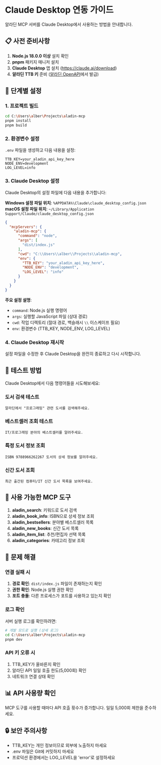 # Claude Desktop 연동 가이드

알라딘 MCP 서버를 Claude Desktop에서 사용하는 방법을 안내합니다.

## 📋 사전 준비사항

1. **Node.js 18.0.0 이상** 설치 확인
2. **pnpm** 패키지 매니저 설치
3. **Claude Desktop** 앱 설치 (https://claude.ai/download)
4. **알라딘 TTB 키** 준비 ([알라딘 OpenAPI](http://blog.aladin.co.kr/openapi)에서 발급)

## 🚀 단계별 설정

### 1. 프로젝트 빌드

```bash
cd C:\Users\alber\Projects\aladin-mcp
pnpm install
pnpm build
```

### 2. 환경변수 설정

`.env` 파일을 생성하고 다음 내용을 설정:

```env
TTB_KEY=your_aladin_api_key_here
NODE_ENV=development
LOG_LEVEL=info
```

### 3. Claude Desktop 설정

Claude Desktop의 설정 파일에 다음 내용을 추가합니다:

**Windows 설정 파일 위치**: `%APPDATA%\Claude\claude_desktop_config.json`
**macOS 설정 파일 위치**: `~/Library/Application Support/Claude/claude_desktop_config.json`

```json
{
  "mcpServers": {
    "aladin-mcp": {
      "command": "node",
      "args": [
        "dist/index.js"
      ],
      "cwd": "C:\\Users\\alber\\Projects\\aladin-mcp",
      "env": {
        "TTB_KEY": "your_aladin_api_key_here",
        "NODE_ENV": "development",
        "LOG_LEVEL": "info"
      }
    }
  }
}
```

**주요 설정 설명**:
- `command`: Node.js 실행 명령어
- `args`: 실행할 JavaScript 파일 (상대 경로)
- `cwd`: 작업 디렉토리 (절대 경로, 백슬래시 `\\` 이스케이프 필요)
- `env`: 환경변수 (TTB_KEY, NODE_ENV, LOG_LEVEL)

### 4. Claude Desktop 재시작

설정 파일을 수정한 후 Claude Desktop을 완전히 종료하고 다시 시작합니다.

## 🧪 테스트 방법

Claude Desktop에서 다음 명령어들을 시도해보세요:

### 도서 검색 테스트
```
알라딘에서 "프로그래밍" 관련 도서를 검색해주세요.
```

### 베스트셀러 조회 테스트
```
IT/프로그래밍 분야의 베스트셀러를 알려주세요.
```

### 특정 도서 정보 조회
```
ISBN 9788966262267 도서의 상세 정보를 알려주세요.
```

### 신간 도서 조회
```
최근 출간된 컴퓨터/IT 신간 도서 목록을 보여주세요.
```

## 🔧 사용 가능한 MCP 도구

1. **aladin_search**: 키워드로 도서 검색
2. **aladin_book_info**: ISBN으로 상세 정보 조회
3. **aladin_bestsellers**: 분야별 베스트셀러 목록
4. **aladin_new_books**: 신간 도서 목록
5. **aladin_item_list**: 추천/편집자 선택 목록
6. **aladin_categories**: 카테고리 정보 조회

## 🐛 문제 해결

### 연결 실패 시
1. **경로 확인**: `dist/index.js` 파일이 존재하는지 확인
2. **권한 확인**: Node.js 실행 권한 확인
3. **포트 충돌**: 다른 프로세스가 포트를 사용하고 있는지 확인

### 로그 확인
서버 실행 로그를 확인하려면:

```bash
# 개발 모드로 실행 (상세 로그)
cd C:\Users\alber\Projects\aladin-mcp
pnpm dev
```

### API 키 오류 시
1. TTB_KEY가 올바른지 확인
2. 알라딘 API 일일 호출 한도(5,000회) 확인
3. 네트워크 연결 상태 확인

## 📊 API 사용량 확인

MCP 도구를 사용할 때마다 API 호출 횟수가 증가합니다. 일일 5,000회 제한을 준수하세요.

## 🔒 보안 주의사항

- TTB_KEY는 개인 정보이므로 외부에 노출하지 마세요
- .env 파일은 Git에 커밋하지 마세요
- 프로덕션 환경에서는 LOG_LEVEL을 'error'로 설정하세요